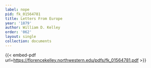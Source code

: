 ```yaml
---
label: nope
pid: fk_01564781
title: Letters From Europe
year: '1879'
author: William D. Kelley
order: '062'
layout: single
collection: documents
---
```



{{< embed-pdf url=https://florencekelley.northwestern.edu/pdfs/fk_01564781.pdf >}}